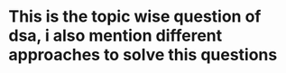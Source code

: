 # This is the topic wise question of dsa, i also mention different approaches to solve this questions
